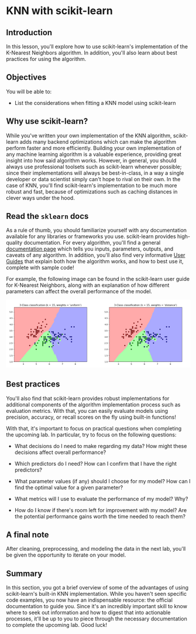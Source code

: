 
# KNN with scikit-learn

## Introduction

In this lesson, you'll explore how to use scikit-learn's implementation of the K-Nearest Neighbors algorithm. In addition, you'll also learn about best practices for using the algorithm. 

## Objectives

You will be able to:

- List the considerations when fitting a KNN model using scikit-learn

## Why use scikit-learn?

While you've written your own implementation of the KNN algorithm, scikit-learn adds many backend optimizations which can make the algorithm perform faster and more efficiently. Building your own implementation of any machine learning algorithm is a valuable experience, providing great insight into how said algorithm works. However, in general, you should always use professional toolsets such as scikit-learn whenever possible; since their implementations will always be best-in-class, in a way a single developer or data scientist simply can't hope to rival on their own. In the case of KNN, you'll find scikit-learn's implementation to be much more robust and fast, because of optimizations such as caching distances in clever ways under the hood. 

## Read the `sklearn` docs

As a rule of thumb, you should familiarize yourself with any documentation available for any libraries or frameworks you use. scikit-learn provides high-quality documentation. For every algorithm, you'll find a general [documentation page](https://scikit-learn.org/stable/modules/generated/sklearn.neighbors.KNeighborsClassifier.html) which tells you inputs, parameters, outputs, and caveats of any algorithm. In addition, you'll also find very informative [User Guides](https://scikit-learn.org/stable/modules/neighbors.html#classification) that explain both how the algorithm works, and how to best use it, complete with sample code! 

For example, the following image can be found in the scikit-learn user guide for K-Nearest Neighbors, along with an explanation of how different parameters can affect the overall performance of the model. 

<img src='images/knn_docs.png'>

## Best practices

You'll also find that scikit-learn provides robust implementations for additional components of the algorithm implementation process such as evaluation metrics. With that, you can easily evaluate models using precision, accuracy, or recall scores on the fly using built-in functions!

With that, it's important to focus on practical questions when completing the upcoming lab. In particular, try to focus on the following questions:

* What decisions do I need to make regarding my data? How might these decisions affect overall performance?

* Which predictors do I need? How can I confirm that I have the right predictors?

* What parameter values (if any) should I choose for my model? How can I find the optimal value for a given parameter?

* What metrics will I use to evaluate the performance of my model? Why?

* How do I know if there's room left for improvement with my model? Are the potential performance gains worth the time needed to reach them?


## A final note

After cleaning, preprocessing, and modeling the data in the next lab, you'll be given the opportunity to iterate on your model. 

## Summary 
In this section, you got a brief overview of some of the advantages of using scikit-learn's built-in KNN implementation. While you haven't seen specific code examples, you now have an indispensable resource: the official documentation to guide you. Since it's an incredibly important skill to know where to seek out information and how to digest that into actionable processes, it'll be up to you to piece through the necessary documentation to complete the upcoming lab. Good luck!
